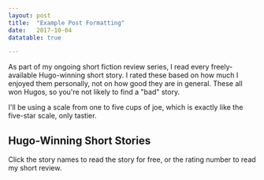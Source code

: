 ```yaml
---
layout: post
title:  "Example Post Formatting"
date:   2017-10-04
datatable: true

---
```




<p class="intro"><span class="dropcap">A</span>s part of my ongoing short fiction review series, I read every freely-available Hugo-winning short story. I rated these based on how much I enjoyed them personally, not on how good they are in general. These all won Hugos, so you're not likely to find a "bad" story.
 
I'll be using a scale from one to five cups of joe, which is exactly like the five-star scale, only tastier.</p>

## Hugo-Winning Short Stories

<p> Click the story names to read the story for free, or the rating number to read my short review.</p>

<!-- Place this tag where you want the Awesome Table Widget to render -->
<div data-type="AwesomeTableView" data-viewID="-KvcbSltunC99ppBDvm1"></div>

<!-- Place this tag in your head or just before your close body tag. -->
<script src="https://awesome-table.com/AwesomeTableInclude.js"></script>
